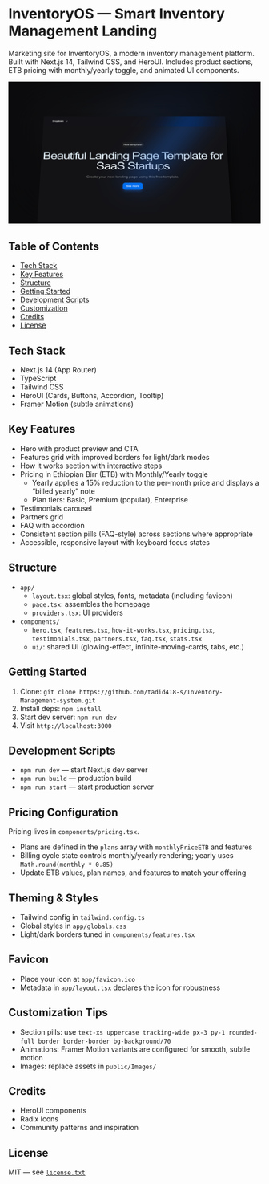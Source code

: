 # InventoryOS — Smart Inventory Management Landing

Marketing site for InventoryOS, a modern inventory management platform. Built with Next.js 14, Tailwind CSS, and HeroUI. Includes product sections, ETB pricing with monthly/yearly toggle, and animated UI components.

![Preview](/app/opengraph-image.png)

## Table of Contents

- [Tech Stack](#tech-stack)
- [Key Features](#key-features)
- [Structure](#structure)
- [Getting Started](#getting-started)
- [Development Scripts](#development-scripts)
- [Customization](#customization)
- [Credits](#credits)
- [License](#license)

## Tech Stack

- Next.js 14 (App Router)
- TypeScript
- Tailwind CSS
- HeroUI (Cards, Buttons, Accordion, Tooltip)
- Framer Motion (subtle animations)

## Key Features

- Hero with product preview and CTA
- Features grid with improved borders for light/dark modes
- How it works section with interactive steps
- Pricing in Ethiopian Birr (ETB) with Monthly/Yearly toggle
  - Yearly applies a 15% reduction to the per‑month price and displays a “billed yearly” note
  - Plan tiers: Basic, Premium (popular), Enterprise
- Testimonials carousel
- Partners grid
- FAQ with accordion
- Consistent section pills (FAQ-style) across sections where appropriate
- Accessible, responsive layout with keyboard focus states

## Structure

- `app/`
  - `layout.tsx`: global styles, fonts, metadata (including favicon)
  - `page.tsx`: assembles the homepage
  - `providers.tsx`: UI providers
- `components/`
  - `hero.tsx`, `features.tsx`, `how-it-works.tsx`, `pricing.tsx`, `testimonials.tsx`, `partners.tsx`, `faq.tsx`, `stats.tsx`
  - `ui/`: shared UI (glowing-effect, infinite-moving-cards, tabs, etc.)

## Getting Started

1. Clone: `git clone https://github.com/tadid418-s/Inventory-Management-system.git`
2. Install deps: `npm install`
3. Start dev server: `npm run dev`
4. Visit `http://localhost:3000`

## Development Scripts

- `npm run dev` — start Next.js dev server
- `npm run build` — production build
- `npm run start` — start production server

## Pricing Configuration

Pricing lives in `components/pricing.tsx`.

- Plans are defined in the `plans` array with `monthlyPriceETB` and features
- Billing cycle state controls monthly/yearly rendering; yearly uses `Math.round(monthly * 0.85)`
- Update ETB values, plan names, and features to match your offering

## Theming & Styles

- Tailwind config in `tailwind.config.ts`
- Global styles in `app/globals.css`
- Light/dark borders tuned in `components/features.tsx`

## Favicon

- Place your icon at `app/favicon.ico`
- Metadata in `app/layout.tsx` declares the icon for robustness

## Customization Tips

- Section pills: use `text-xs uppercase tracking-wide px-3 py-1 rounded-full border border-border bg-background/70`
- Animations: Framer Motion variants are configured for smooth, subtle motion
- Images: replace assets in `public/Images/`

## Credits

- HeroUI components
- Radix Icons
- Community patterns and inspiration

## License

MIT — see [`license.txt`](./license.txt)
